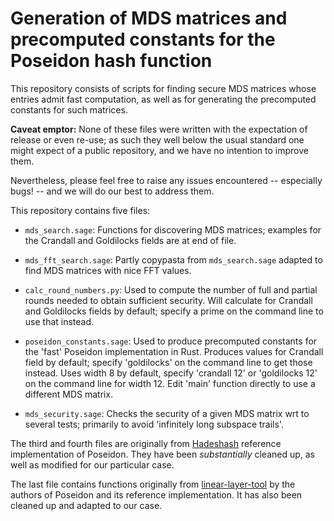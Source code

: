 # Generation of MDS matrices and precomputed constants for the Poseidon hash function

This repository consists of scripts for finding secure MDS matrices
whose entries admit fast computation, as well as for generating the
precomputed constants for such matrices.

**Caveat emptor:** None of these files were written with the
expectation of release or even re-use; as such they well below the
usual standard one might expect of a public repository, and we have no
intention to improve them.

Nevertheless, please feel free to raise any issues encountered --
especially bugs! -- and we will do our best to address them.

This repository contains five files:

- `mds_search.sage`: Functions for discovering MDS matrices; examples
  for the Crandall and Goldilocks fields are at end of file.
  
- `mds_fft_search.sage`: Partly copypasta from `mds_search.sage`
  adapted to find MDS matrices with nice FFT values.

- `calc_round_numbers.py`: Used to compute the number of full and
  partial rounds needed to obtain sufficient security. Will calculate
  for Crandall and Goldilocks fields by default; specify a prime on
  the command line to use that instead.

- `poseidon_constants.sage`: Used to produce precomputed constants for
  the 'fast' Poseidon implementation in Rust. Produces values for
  Crandall field by default; specify 'goldilocks' on the command line
  to get those instead. Uses width 8 by default, specify 'crandall 12'
  or 'goldilocks 12' on the command line for width 12. Edit 'main'
  function directly to use a different MDS matrix.

- `mds_security.sage`: Checks the security of a given MDS matrix wrt
  to several tests; primarily to avoid 'infinitely long subspace trails'.

The third and fourth files are originally from
[Hadeshash](https://extgit.iaik.tugraz.at/krypto/hadeshash) reference
implementation of Poseidon. They have been _substantially_ cleaned up,
as well as modified for our particular case.

The last file contains functions originally from
[linear-layer-tool](https://extgit.iaik.tugraz.at/krypto/linear-layer-tool)
by the authors of Poseidon and its reference implementation. It has
also been cleaned up and adapted to our case.

